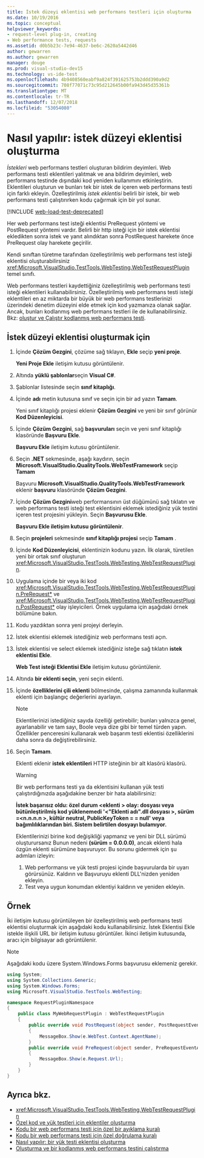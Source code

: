 ```yaml
---
title: İstek düzeyi eklentisi web performans testleri için oluşturma
ms.date: 10/19/2016
ms.topic: conceptual
helpviewer_keywords:
- request-level plug-in, creating
- Web performance tests, requests
ms.assetid: d0b5b23c-7e94-4637-be6c-2620a5442d46
author: gewarren
ms.author: gewarren
manager: douge
ms.prod: visual-studio-dev15
ms.technology: vs-ide-test
ms.openlocfilehash: 4b9408560eabf9a824f391625753b2ddd390a9d2
ms.sourcegitcommit: 708f77071c73c95d212645b00fa943d45d35361b
ms.translationtype: MT
ms.contentlocale: tr-TR
ms.lasthandoff: 12/07/2018
ms.locfileid: "53054080"
---
```

# <a name="how-to-create-a-request-level-plug-in"></a>Nasıl yapılır: istek düzeyi eklentisi oluşturma

*İstekleri* web performans testleri oluşturan bildirim deyimleri. Web performans testi eklentileri yalıtmak ve ana bildirim deyimleri, web performans testinde dışındaki kod yeniden kullanımını etkinleştirin. Eklentileri oluşturun ve bunları tek bir istek de içeren web performans testi için farklı ekleyin. Özelleştirilmiş *istek eklentisi* belirli bir istek, bir web performans testi çalıştırırken kodu çağırmak için bir yol sunar.

[!INCLUDE [web-load-test-deprecated](includes/web-load-test-deprecated.md)]

Her web performans test isteği eklentisi PreRequest yöntemi ve PostRequest yöntemi vardır. Belirli bir http isteği için bir istek eklentisi ekledikten sonra istek ve yanıt alındıktan sonra PostRequest harekete önce PreRequest olay harekete geçirilir.

Kendi sınıftan türetme tarafından özelleştirilmiş web performans test isteği eklentisi oluşturabilirsiniz <xref:Microsoft.VisualStudio.TestTools.WebTesting.WebTestRequestPlugin> temel sınıfı.

Web performans testleri kaydettiğiniz özelleştirilmiş web performans testi isteği eklentileri kullanabilirsiniz. Özelleştirilmiş web performans testi isteği eklentileri en az miktarda bir büyük bir web performans testlerinizi üzerindeki denetim düzeyini elde etmek için kod yazmanıza olanak sağlar. Ancak, bunları kodlanmış web performans testleri ile de kullanabilirsiniz. Bkz: [oluştur ve Çalıştır kodlanmış web performans testi](../test/generate-and-run-a-coded-web-performance-test.md).

## <a name="to-create-a-request-level-plug-in"></a>İstek düzeyi eklentisi oluşturmak için

1.  İçinde **Çözüm Gezgini**, çözüme sağ tıklayın, **Ekle** seçip **yeni proje**.

     **Yeni Proje Ekle** iletişim kutusu görüntülenir.

2.  Altında **yüklü şablonlar**seçin **Visual C#**.

3.  Şablonlar listesinde seçin **sınıf kitaplığı**.

4.  İçinde **adı** metin kutusuna sınıf ve seçin için bir ad yazın **Tamam**.

     Yeni sınıf kitaplığı projesi eklenir **Çözüm Gezgini** ve yeni bir sınıf görünür **Kod Düzenleyicisi**.

5.  İçinde **Çözüm Gezgini**, sağ **başvuruları** seçin ve yeni sınıf kitaplığı klasöründe **Başvuru Ekle**.

     **Başvuru Ekle** iletişim kutusu görüntülenir.

6.  Seçin **.NET** sekmesinde, aşağı kaydırın, seçin **Microsoft.VisualStudio.QualityTools.WebTestFramework** seçip **Tamam**

     Başvuru **Microsoft.VisualStudio.QualityTools.WebTestFramework** eklenir **başvuru** klasöründe **Çözüm Gezgini**.

7.  İçinde **Çözüm Gezgini**web performansının üst düğümünü sağ tıklatın ve web performans testi isteği test eklentisini eklemek istediğiniz yük testini içeren test projesini yükleyin. Seçin **Başvurusu Ekle**.

     **Başvuru Ekle iletişim kutusu görüntülenir**.

8.  Seçin **projeleri** sekmesinde **sınıf kitaplığı projesi** seçip **Tamam** .

9. İçinde **Kod Düzenleyicisi**, eklentinizin kodunu yazın. İlk olarak, türetilen yeni bir ortak sınıf oluşturun <xref:Microsoft.VisualStudio.TestTools.WebTesting.WebTestRequestPlugin>.

10. Uygulama içinde bir veya iki kod <xref:Microsoft.VisualStudio.TestTools.WebTesting.WebTestRequestPlugin.PreRequest*> ve <xref:Microsoft.VisualStudio.TestTools.WebTesting.WebTestRequestPlugin.PostRequest*> olay işleyicileri. Örnek uygulama için aşağıdaki örnek bölümüne bakın.

11. Kodu yazdıktan sonra yeni projeyi derleyin.

12. İstek eklentisi eklemek istediğiniz web performans testi açın.

13. İstek eklentisi ve select eklemek istediğiniz isteğe sağ tıklatın **istek eklentisi Ekle**.

     **Web Test isteği Eklentisi Ekle** iletişim kutusu görüntülenir.

14. Altında **bir eklenti seçin**, yeni seçin eklenti.

15. İçinde **özelliklerini çili eklenti** bölmesinde, çalışma zamanında kullanmak eklenti için başlangıç değerlerini ayarlayın.

    > [!NOTE]
    > Eklentilerinizi istediğiniz sayıda özelliği getirebilir; bunları yalnızca genel, ayarlanabilir ve tam sayı, Boole veya dize gibi bir temel türden yapın. Özellikler penceresini kullanarak web başarım testi eklentisi özelliklerini daha sonra da değiştirebilirsiniz.

16. Seçin **Tamam**.

     Eklenti eklenir **istek eklentileri** HTTP isteğinin bir alt klasörü klasörü.

    > [!WARNING]
    > Bir web performans testi ya da eklentisini kullanan yük testi çalıştırdığınızda aşağıdakine benzer bir hata alabilirsiniz:
    >
    > **İstek başarısız oldu: özel durum \<eklenti > olay: dosyası veya bütünleştirilmiş kod yüklenemedi '\<"Eklenti adı".dll dosyası >, sürüm =\<n.n.n.n >, kültür neutral, PublicKeyToken = = null' veya bağımlılıklarından biri. Sistem belirtilen dosyayı bulamıyor.**
    >
    > Eklentilerinizi birine kod değişikliği yapmanız ve yeni bir DLL sürümü oluşturursanız Bunun nedeni **(sürüm = 0.0.0.0)**, ancak eklenti hala özgün eklenti sürümüne başvuruyor. Bu sorunu gidermek için şu adımları izleyin:
    >
    > 1.  Web performansı ve yük testi projesi içinde başvurularda bir uyarı görürsünüz. Kaldırın ve Başvuruyu eklenti DLL'nizden yeniden ekleyin.
    > 2.  Test veya uygun konumdan eklentiyi kaldırın ve yeniden ekleyin.

## <a name="example"></a>Örnek

İki iletişim kutusu görüntüleyen bir özelleştirilmiş web performans testi eklentisi oluşturmak için aşağıdaki kodu kullanabilirsiniz. İstek Eklentisi Ekle istekle ilişkili URL bir iletişim kutusu görüntüler. İkinci iletişim kutusunda, aracı için bilgisayar adı görüntülenir.

> [!NOTE]
> Aşağıdaki kodu üzere System.Windows.Forms başvurusu eklemeniz gerekir.

```csharp
using System;
using System.Collections.Generic;
using System.Windows.Forms;
using Microsoft.VisualStudio.TestTools.WebTesting;

namespace RequestPluginNamespace
{
    public class MyWebRequestPlugin : WebTestRequestPlugin
    {
        public override void PostRequest(object sender, PostRequestEventArgs e)
        {
            MessageBox.Show(e.WebTest.Context.AgentName);
        }
        public override void PreRequest(object sender, PreRequestEventArgs e)
        {
            MessageBox.Show(e.Request.Url);
        }
    }
}
```

## <a name="see-also"></a>Ayrıca bkz.

- <xref:Microsoft.VisualStudio.TestTools.WebTesting.WebTestRequestPlugin>
- [Özel kod ve yük testleri için eklentiler oluşturma](../test/create-custom-code-and-plug-ins-for-load-tests.md)
- [Kodu bir web performans testi için özel bir ayıklama kuralı](../test/code-a-custom-extraction-rule-for-a-web-performance-test.md)
- [Kodu bir web performans testi için özel doğrulama kuralı](../test/code-a-custom-validation-rule-for-a-web-performance-test.md)
- [Nasıl yapılır: bir yük testi eklentisi oluşturma](../test/how-to-create-a-load-test-plug-in.md)
- [Oluşturma ve bir kodlanmış web performans testini çalıştırma](../test/generate-and-run-a-coded-web-performance-test.md)